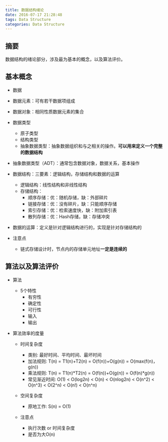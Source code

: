 ```yaml
---
title: 数据结构绪论
date: 2016-07-17 21:28:48
tags: Data Structure
categories: Data Structure
---
```

## 摘要
数据结构的绪论部分，涉及最为基本的概念，以及算法评价。
<!--more-->

## 基本概念
- 数据
- 数据元素：可有若干数据项组成
- 数据对象：相同性质数据元素的集合
- 数据类型
  + 原子类型
  + 结构类型
  + 抽象数据类型：抽象数据组织和与之相关的操作。**可以用来定义一个完整的数据结构**
- 抽象数据类型（ADT）：通常包含数据对象，数据关系，基本操作
- 数据结构：三要素：逻辑结构，存储结构和数据的运算
  + 逻辑结构：线性结构和非线性结构
  + 存储结构：
    * 顺序存储：优：随机存储，缺：外部碎片
    * 链接存储：优：没有碎片，缺：只能顺序存储
    * 索引存储：优：检索速度快，缺：附加索引表
    * 散列存储：优：Hash存储，缺：存储冲突
- 数据的运算：定义是针对逻辑结构进行的，实现是针对存储结构的

- 注意点
  + 链式存储设计时，节点内的存储单元地址**一定是连续的**

## 算法以及算法评价
- 算法
  + 5个特性
    * 有穷性
    * 确定性
    * 可行性
    * 输入
    * 输出

- 算法效率的度量
  + 时间复杂度
    * 类别: 最好时间、平均时间、最坏时间
    * 加法规则: T(n) = T1(n)+T2(n) = O(f(n))+O(g(n)) = O(max(f(n)，g(n))
    * 乘法规则: T(n) = T1(n)*T2(n) = O(f(n))+O(g(n)) = O(f(n)*g(n))
    * 常见渐近时间: O(1) < O(log2n) < O(n) < O(nlog2n) < O(n^2) < O(n^3) < O(2^n)
     < O(n!) < O(n^n)
    
  + 空间复杂度
    * 原地工作: S(n) = O(1)
    
  + 注意点
    * 执行次数 or 时间复杂度
    * 是否为大O(n)
